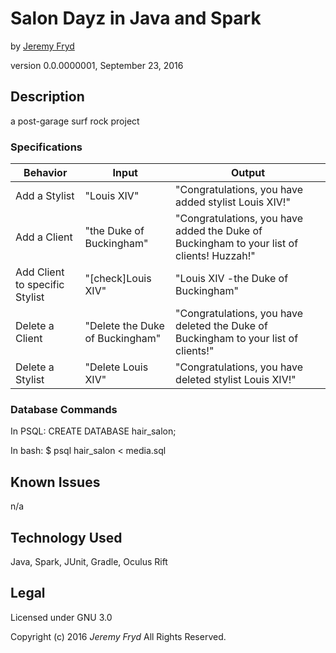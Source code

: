 # Salon Dayz in Java and Spark
by [Jeremy Fryd](https://github.com/jkontiki)

version 0.0.0000001, September 23, 2016

## Description
a post-garage surf rock project

### Specifications

| Behavior                   | Input              | Output             |
|----------------------------|--------------------|--------------------|
| Add a Stylist          | "Louis XIV"           | "Congratulations, you have added stylist Louis XIV!"           |
| Add a Client          | "the Duke of Buckingham"           | "Congratulations, you have added the Duke of Buckingham to your list of clients! Huzzah!"           |
| Add Client to specific Stylist          | "[check]Louis XIV"           | "Louis XIV  -the Duke of Buckingham"           |
| Delete a Client          | "Delete the Duke of Buckingham"           | "Congratulations, you have deleted the Duke of Buckingham to your list of clients!"           |
| Delete a Stylist          | "Delete Louis XIV"           | "Congratulations, you have deleted stylist Louis XIV!"           |


### Database Commands

In PSQL:
CREATE DATABASE hair_salon;

In bash:
$ psql hair_salon < media.sql

## Known Issues
n/a

## Technology Used
Java, Spark, JUnit, Gradle, Oculus Rift

## Legal
Licensed under GNU 3.0

Copyright (c) 2016 _Jeremy Fryd_ All Rights Reserved.
